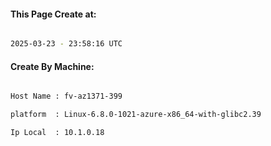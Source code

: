 
   
#### This Page Create at:

```bash

2025-03-23 - 23:58:16 UTC

```

#### Create By Machine:

```bash

Host Name : fv-az1371-399

platform  : Linux-6.8.0-1021-azure-x86_64-with-glibc2.39

Ip Local  : 10.1.0.18

```

